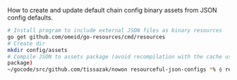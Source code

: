 How to create and update default chain config binary assets from JSON config
defaults.

```bash
# Install program to include external JSON files as binary resources
go get github.com/omeid/go-resources/cmd/resources
# Create dir
mkdir config/assets
# Compile JSON to assets package (avoid recompilation with the cache using
package)
~/gocode/src/github.com/tissazak/nowon resourceful-json-configs *% ⟠ resources -fmt -declare -var=DEFAULTS -package=assets -output=core/assets/assets.go core/config/*.json
```
